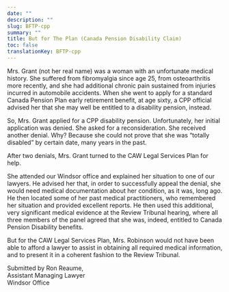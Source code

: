 ```yaml
---
date: ""
description: ""
slug: BFTP-cpp
summary: ""
title: But for The Plan (Canada Pension Disability Claim)
toc: false
translationKey: BFTP-cpp
---
```

Mrs. Grant (not her real name) was a woman with an unfortunate medical history. She suffered from fibromyalgia since age 25, from osteoarthritis more recently, and she had additional chronic pain sustained from injuries incurred in automobile accidents. When she went to apply for a standard Canada Pension Plan early retirement benefit, at age sixty, a CPP official advised her that she may well be entitled to a disability pension, instead.

So, Mrs. Grant applied for a CPP disability pension. Unfortunately, her initial application was denied. She asked for a reconsideration. She received another denial. Why? Because she could not prove that she was “totally disabled” by certain date, many years in the past.

After two denials, Mrs. Grant turned to the CAW Legal Services Plan for help.

She attended our Windsor office and explained her situation to one of our lawyers. He advised her that, in order to successfully appeal the denial, she would need medical documentation about her condition, as it was, long ago. He then located some of her past medical practitioners, who remembered her situation and provided excellent reports. He then used this additional, very significant medical evidence at the Review Tribunal hearing, where all three members of the panel agreed that she was, indeed, entitled to Canada Pension Disability benefits.

But for the CAW Legal Services Plan, Mrs. Robinson would not have been able to afford a lawyer to assist in obtaining all required medical information, and to present it in a coherent fashion to the Review Tribunal.

Submitted by Ron Reaume,  
Assistant Managing Lawyer  
Windsor Office